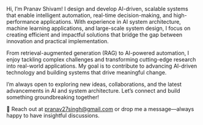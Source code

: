 Hi, I’m Pranav Shivam!
I design and develop AI-driven, scalable systems that enable intelligent automation, real-time decision-making, and high-performance applications. With experience in AI system architecture, machine learning applications, and large-scale system design, I focus on creating efficient and impactful solutions that bridge the gap between innovation and practical implementation.

From retrieval-augmented generation (RAG) to AI-powered automation, I enjoy tackling complex challenges and transforming cutting-edge research into real-world applications. My goal is to contribute to advancing AI-driven technology and building systems that drive meaningful change.

I’m always open to exploring new ideas, collaborations, and the latest advancements in AI and system architecture. Let’s connect and build something groundbreaking together!

📩 Reach out at pranav27singh@gmail.com or drop me a message—always happy to have insightful discussions.
<!---
Pranav-Shivam/Pranav-Shivam is a ✨ special ✨ repository because its `README.md` (this file) appears on your GitHub profile.
You can click the Preview link to take a look at your changes.
--->
